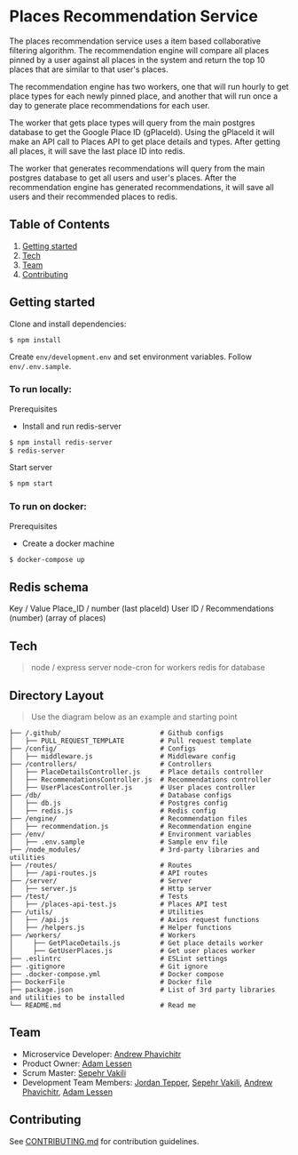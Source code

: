 # Places Recommendation Service

The places recommendation service uses a item based collaborative filtering algorithm. The recommendation engine will compare all places pinned by a user against all places in the system and return the top 10 places that are similar to that user's places. 

The recommendation engine has two workers, one that will run hourly to get place types for each newly pinned place, and another that will run once a day to generate place recommendations for each user.

The worker that gets place types will query from the main postgres database to get the Google Place ID (gPlaceId). Using the gPlaceId it will make an API call to Places API to get place details and types. After getting all places, it will save the last place ID into redis.

The worker that generates recommendations will query from the main postgres database to get all users and user's places. After the recommendation engine has generated recommendations, it will save all users and their recommended places to redis.

## Table of Contents
1. [Getting started](#getting-started)
2. [Tech](#tech)
3. [Team](#team)
4. [Contributing](#contributing)

## Getting started

Clone and install dependencies:
```sh
$ npm install
```
Create `env/development.env` and set environment variables. Follow `env/.env.sample`.

### To run locally:

Prerequisites
- Install and run redis-server
```sh
$ npm install redis-server
$ redis-server
```

Start server
```sh
$ npm start
```

### To run on docker:

Prerequisites
- Create a docker machine
```sh
$ docker-compose up
```

## Redis schema
Key       / Value
Place_ID  / number (last placeId)
User ID   / Recommendations
(number)    (array of places)

## Tech
> node / express server
> node-cron for workers
> redis for database

## Directory Layout
> Use the diagram below as an example and starting point
```
├── /.github/                         # Github configs
│   ├── PULL_REQUEST_TEMPLATE         # Pull request template
├── /config/                          # Configs
│   ├── middleware.js                 # Middleware config
├── /controllers/                     # Controllers
│   ├── PlaceDetailsController.js     # Place details controller
│   ├── RecommendationsController.js  # Recommendations controller
│   ├── UserPlacesController.js       # User places controller
├── /db/                              # Database configs
│   ├── db.js                         # Postgres config
│   ├── redis.js                      # Redis config
├── /engine/                          # Recommendation files
│   ├── recommendation.js             # Recommendation engine
├── /env/                             # Environment variables
│   ├── .env.sample                   # Sample env file
├── /node_modules/                    # 3rd-party libraries and utilities
├── /routes/                          # Routes
│   ├── /api-routes.js                # API routes
├── /server/                          # Server
│   ├── server.js                     # Http server
├── /test/                            # Tests
│   ├── /places-api-test.js           # Places API test
├── /utils/                           # Utilities
│   ├── /api.js                       # Axios request functions
│   ├── /helpers.js                   # Helper functions
├── /workers/                         # Workers
│     ├── GetPlaceDetails.js          # Get place details worker
│     ├── GetUserPlaces.js            # Get user places worker
├── .eslintrc                         # ESLint settings
├── .gitignore                        # Git ignore
├── .docker-compose.yml               # Docker compose
├── DockerFile                        # Docker file
├── package.json                      # List of 3rd party libraries and utilities to be installed
└── README.md                         # Read me
```

## Team
  - Microservice Developer:   [Andrew Phavichitr](https://github.com/aphavichitr)
  - Product Owner:            [Adam Lessen](https://github.com/lessenadam)
  - Scrum Master:             [Sepehr Vakili](https://github.com/sepehrvakili)
  - Development Team Members: [Jordan Tepper](https://github.com/HeroProtagonist), [Sepehr Vakili](https://github.com/sepehrvakili), [Andrew Phavichitr](https://github.com/aphavichitr), [Adam Lessen](https://github.com/lessenadam)

## Contributing
See [CONTRIBUTING.md](https://github.com/places-app/places-app-web/blob/master/docs/_CONTRIBUTING.md) for contribution guidelines.

